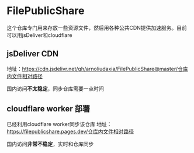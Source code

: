 # FilePublicShare

这个仓库专门用来存放一些资源文件，然后用各种公共CDN提供加速服务。目前可以用jsDeliver和cloudflare

## jsDeliver CDN
地址：https://cdn.jsdelivr.net/gh/arnoliudaxia/FilePublicShare@master/仓库内文件相对路径

国内访问**不太稳定**，同步仓库需要一点时间

## cloudflare worker 部署
已经利用cloudflare worker同步该仓库
地址：https://filepublicshare.pages.dev/仓库内文件相对路径

国内访问**非常不稳定**，实时和仓库同步
